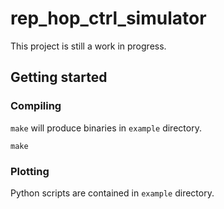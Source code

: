 # rep\_hop\_ctrl\_simulator

This project is still a work in progress.

## Getting started

### Compiling

`make` will produce binaries in `example` directory.

``` shell
make
```

### Plotting

Python scripts are contained in `example` directory.
